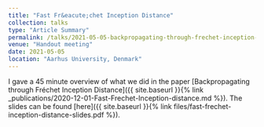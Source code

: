 ```yaml
---
title: "Fast Fr&eacute;chet Inception Distance"
collection: talks
type: "Article Summary"
permalink: /talks/2021-05-05-backpropagating-through-frechet-inception-distance
venue: "Handout meeting"
date: 2021-05-05
location: "Aarhus University, Denmark"
---
```


I gave a 45 minute overview of what we did in the paper 
[Backpropagating through Fréchet Inception Distance]({{ site.baseurl }}{% link _publications/2020-12-01-Fast-Frechet-Inception-distance.md %}).
The slides can be found [here]({{ site.baseurl }}{% link files/fast-frechet-inception-distance-slides.pdf %}).

